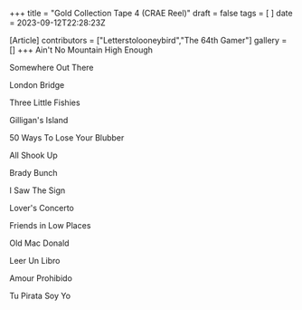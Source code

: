 +++
title = "Gold Collection Tape 4 (CRAE Reel)"
draft = false
tags = [ ]
date = 2023-09-12T22:28:23Z

[Article]
contributors = ["Letterstolooneybird","The 64th Gamer"]
gallery = []
+++
Ain't No Mountain High Enough

Somewhere Out There

London Bridge

Three Little Fishies

Gilligan's Island

50 Ways To Lose Your Blubber

All Shook Up

Brady Bunch

I Saw The Sign

Lover's Concerto

Friends in Low Places

Old Mac Donald

Leer Un Libro

Amour Prohibido

Tu Pirata Soy Yo